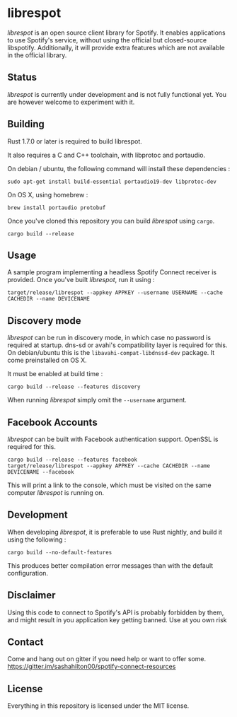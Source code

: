 # librespot
*librespot* is an open source client library for Spotify. It enables
applications to use Spotify's service, without using the official but
closed-source libspotify. Additionally, it will provide extra features
which are not available in the official library.

## Status
*librespot* is currently under development and is not fully functional yet. You
are however welcome to experiment with it.

## Building
Rust 1.7.0 or later is required to build librespot.

It also requires a C and C++ toolchain, with libprotoc and portaudio.

On debian / ubuntu, the following command will install these dependencies :
```shell
sudo apt-get install build-essential portaudio19-dev libprotoc-dev
```

On OS X, using homebrew :
```shell
brew install portaudio protobuf
```

Once you've cloned this repository you can build *librespot* using `cargo`.
```shell
cargo build --release
```

## Usage
A sample program implementing a headless Spotify Connect receiver is provided.
Once you've built *librespot*, run it using :
```shell
target/release/librespot --appkey APPKEY --username USERNAME --cache CACHEDIR --name DEVICENAME
```

## Discovery mode
*librespot* can be run in discovery mode, in which case no password is required at startup.
dns-sd or avahi's compatibility layer is required for this. On debian/ubuntu this is the
`libavahi-compat-libdnssd-dev` package. It come preinstalled on OS X.

It must be enabled at build time :
```shell
cargo build --release --features discovery
```

When running *librespot* simply omit the `--username` argument.

## Facebook Accounts
*librespot* can be built with Facebook authentication support. OpenSSL is required for this.

```shell
cargo build --release --features facebook
target/release/librespot --appkey APPKEY --cache CACHEDIR --name DEVICENAME --facebook
```

This will print a link to the console, which must be visited on the same computer *librespot* is running on.

## Development
When developing *librespot*, it is preferable to use Rust nightly, and build it using the following :
```shell
cargo build --no-default-features
```

This produces better compilation error messages than with the default configuration.

## Disclaimer
Using this code to connect to Spotify's API is probably forbidden by them, and
might result in you application key getting banned. Use at you own risk

## Contact
Come and hang out on gitter if you need help or want to offer some.
https://gitter.im/sashahilton00/spotify-connect-resources

## License
Everything in this repository is licensed under the MIT license.

